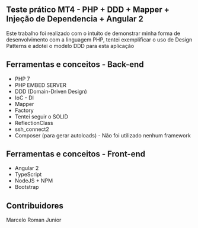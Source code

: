 ## Teste prático MT4 - PHP + DDD + Mapper + Injeção de Dependencia + Angular 2

Este trabalho foi realizado com o intuito de demonstrar minha forma de desenvolvimento com a linguagem PHP, tentei exemplificar o uso de Design Patterns e adotei o modelo DDD para esta aplicação


## Ferramentas e conceitos -  Back-end
  - PHP 7
  - PHP EMBED SERVER
  - DDD (Domain-Driven Design)
  - IoC - DI
  - Mapper
  - Factory
  - Tentei seguir o SOLID
  - ReflectionClass
  - ssh_connect2
  - Composer (para gerar autoloads) - Não foi utilizado nenhum framework

## Ferramentas e conceitos -  Front-end
  - Angular 2
  - TypeScript
  - NodeJS + NPM
  - Bootstrap

## Contribuidores

Marcelo Roman Junior